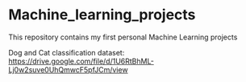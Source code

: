 # Machine_learning_projects
This repository contains my first personal Machine Learning projects

Dog and Cat classification dataset: https://drive.google.com/file/d/1U6RtBhML-Lj0w2suve0UhQmwcF5pfJCm/view

